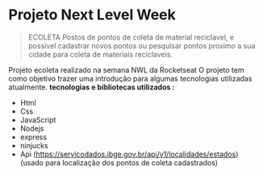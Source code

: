 # Projeto Next Level Week
> ECOLETA
Postos de pontos de coleta de material reciclavel,
e possivel cadastrar novos pontos ou pesquisar pontos proximo 
a sua cidade para coleta de materiais reciclaveis.

Projeto ecoleta realizado na semana NWL da Rocketseat
O projeto tem como objetivo trazer uma introdução para 
algumas tecnologias utilizadas atualmente.
**tecnologias e bibliotecas utilizados :**
- Html
- Css
- JavaScript
- Nodejs
- express
- ninjucks
- Api (https://servicodados.ibge.gov.br/api/v1/localidades/estados) (usado para localização dos pontos de coleta cadastrados)
